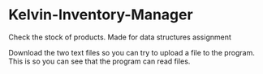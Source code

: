 # Kelvin-Inventory-Manager
Check the stock of products. Made for data structures assignment

Download the two text files so you can try to upload a file to the program. This is so you can see that the program can read files.

